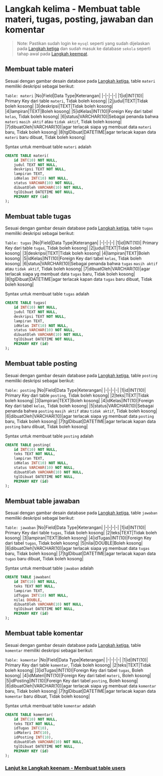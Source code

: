# Langkah kelima - Membuat table materi, tugas, posting, jawaban dan komentar

> Note: Pastikan sudah login ke `mysql` seperti yang sudah dijelaskan pada [Langkah ketiga](/steps/langkah3.md) dan sudah masuk ke database `sekola` seperti tahap awal pada [Langkah keempat](/steps/langkah4.md).

## Membuat table materi
Sesuai dengan gambar desain database pada [Langkah ketiga](/steps/langkah3.md), table `materi` memiliki deskripsi sebagai berikut:

`Table: materi`
|No|Field|Data Type|Keterangan|
|-|-|-|-|
|1|id|INT(10)| Primary Key dari table `materi`, Tidak boleh kosong|
|2|judul|TEXT|Tidak boleh kosong|
|3|deskripsi|TEXT|Tidak boleh kosong|
|4|lampiran|TEXT|Boleh kosong|
|5|idKelas|INT(10)|Foreign Key dari tabel `kelas`, Tidak boleh kosong|
|6|status|VARCHAR(10)|Sebagai penanda bahwa `materi` `masih aktif` atau `tidak aktif`, Tidak boleh kosong|
|7|dibuatOleh|VARCHAR(10)|agar terlacak siapa yg membuat data `materi` baru, Tidak boleh kosong|
|8|tglDibuat|DATETIME|agar terlacak kapan data `materi` baru dibuat, Tidak boleh kosong|

Syntax untuk membuat table `materi` adalah 
```sql
CREATE TABLE materi(
    id INT(10) NOT NULL,
    judul TEXT NOT NULL,
    deskripsi TEXT NOT NULL,
    lampiran TEXT,
    idKelas INT(10) NOT NULL,
    status VARCHAR(10) NOT NULL,
    dibuatOleh VARCHAR(10) NOT NULL,
    tglDibuat DATETIME NOT NULL,
    PRIMARY KEY (id)
);
```

## Membuat table tugas
Sesuai dengan gambar desain database pada [Langkah ketiga](/steps/langkah3.md), table `tugas` memiliki deskripsi sebagai berikut:

`Table: tugas`
|No|Field|Data Type|Keterangan|
|-|-|-|-|
|1|id|INT(10)| Primary Key dari table `tugas`, Tidak boleh kosong|
|2|judul|TEXT|Tidak boleh kosong|
|3|deskripsi|TEXT|Tidak boleh kosong|
|4|lampiran|TEXT|Boleh kosong|
|5|idKelas|INT(10)|Foreign Key dari tabel `kelas`, Tidak boleh kosong|
|6|status|VARCHAR(10)|Sebagai penanda bahwa `tugas` `masih aktif` atau `tidak aktif`, Tidak boleh kosong|
|7|dibuatOleh|VARCHAR(10)|agar terlacak siapa yg membuat data `tugas` baru, Tidak boleh kosong|
|8|tglDibuat|DATETIME|agar terlacak kapan data `tugas` baru dibuat, Tidak boleh kosong|

Syntax untuk membuat table `tugas` adalah 
```sql
CREATE TABLE tugas(
    id INT(10) NOT NULL,
    judul TEXT NOT NULL,
    deskripsi TEXT NOT NULL,
    lampiran TEXT,
    idKelas INT(10) NOT NULL,
    status VARCHAR(10) NOT NULL,
    dibuatOleh VARCHAR(10) NOT NULL,
    tglDibuat DATETIME NOT NULL,
    PRIMARY KEY (id)
);
```

## Membuat table posting
Sesuai dengan gambar desain database pada [Langkah ketiga](/steps/langkah3.md), table `posting` memiliki deskripsi sebagai berikut:

`Table: posting`
|No|Field|Data Type|Keterangan|
|-|-|-|-|
|1|id|INT(10)| Primary Key dari table `posting`, Tidak boleh kosong|
|2|teks|TEXT|Tidak boleh kosong|
|3|lampiran|TEXT|Boleh kosong|
|4|idKelas|INT(10)|Foreign Key dari tabel `kelas`, Tidak boleh kosong|
|5|status|VARCHAR(10)|Sebagai penanda bahwa `posting` `masih aktif` atau `tidak aktif`, Tidak boleh kosong|
|6|dibuatOleh|VARCHAR(10)|agar terlacak siapa yg membuat data `posting` baru, Tidak boleh kosong|
|7|tglDibuat|DATETIME|agar terlacak kapan data `posting` baru dibuat, Tidak boleh kosong|

Syntax untuk membuat table `posting` adalah 
```sql
CREATE TABLE posting(
    id INT(10) NOT NULL,
    teks TEXT NOT NULL,
    lampiran TEXT,
    idKelas INT(10) NOT NULL,
    status VARCHAR(10) NOT NULL,
    dibuatOleh VARCHAR(10) NOT NULL,
    tglDibuat DATETIME NOT NULL,
    PRIMARY KEY (id)
);
```

## Membuat table jawaban
Sesuai dengan gambar desain database pada [Langkah ketiga](/steps/langkah3.md), table `jawaban` memiliki deskripsi sebagai berikut:

`Table: jawaban`
|No|Field|Data Type|Keterangan|
|-|-|-|-|
|1|id|INT(10)| Primary Key dari table `tugas`, Tidak boleh kosong|
|2|teks|TEXT|Tidak boleh kosong|
|3|lampiran|TEXT|Boleh kosong|
|4|idTugas|INT(10)|Foreign Key dari tabel `tugas`, Tidak boleh kosong|
|5|nilai|DOUBLE|Boleh kosong|
|6|dibuatOleh|VARCHAR(10)|agar terlacak siapa yg membuat data `tugas` baru, Tidak boleh kosong|
|7|tglDibuat|DATETIME|agar terlacak kapan data `tugas` baru dibuat, Tidak boleh kosong|

Syntax untuk membuat table `jawaban` adalah 
```sql
CREATE TABLE jawaban(
    id INT(10) NOT NULL,
    teks TEXT NOT NULL,
    lampiran TEXT,
    idTugas INT(10) NOT NULL,
    nilai DOUBLE,
    dibuatOleh VARCHAR(10) NOT NULL,
    tglDibuat DATETIME NOT NULL,
    PRIMARY KEY (id)
);
```

## Membuat table komentar
Sesuai dengan gambar desain database pada [Langkah ketiga](/steps/langkah3.md), table `komentar` memiliki deskripsi sebagai berikut:

`Table: komentar`
|No|Field|Data Type|Keterangan|
|-|-|-|-|
|1|id|INT(10)| Primary Key dari table `komentar`, Tidak boleh kosong|
|2|teks|TEXT|Tidak boleh kosong|
|3|idTugas|INT(10)|Foreign Key dari tabel `tugas`, Boleh kosong|
|4|idMateri|INT(10)|Foreign Key dari tabel `materi`, Boleh kosong|
|5|idPosting|INT(10)|Foreign Key dari tabel `posting`, Boleh kosong|
|6|dibuatOleh|VARCHAR(10)|agar terlacak siapa yg membuat data `komentar` baru, Tidak boleh kosong|
|7|tglDibuat|DATETIME|agar terlacak kapan data `komentar` baru dibuat, Tidak boleh kosong|

Syntax untuk membuat table `komentar` adalah 
```sql
CREATE TABLE komentar(
    id INT(10) NOT NULL,
    teks TEXT NOT NULL,
    idTugas INT(10),
    idMateri INT(10),
    idPosting INT(10),
    dibuatOleh VARCHAR(10) NOT NULL,
    tglDibuat DATETIME NOT NULL,
    PRIMARY KEY (id)
);
```

### [Lanjut ke Langkah keenam - Membuat table users](/steps/langkah6.md)